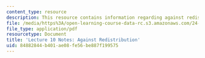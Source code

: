 ```yaml
---
content_type: resource
description: This resource contains information regarding against redistribution.
file: /media/https%3A/open-learning-course-data-rc.s3.amazonaws.com/24-04j-justice-spring-2012/84882844b401ae08fe56be887f199575_MIT24_04JS12_lec10.pdf
file_type: application/pdf
resourcetype: Document
title: 'Lecture 10 Notes: Against Redistribution'
uid: 84882844-b401-ae08-fe56-be887f199575
---
```

